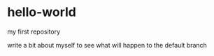 # hello-world
my first repository

write a bit about myself to see what will happen to the default branch
